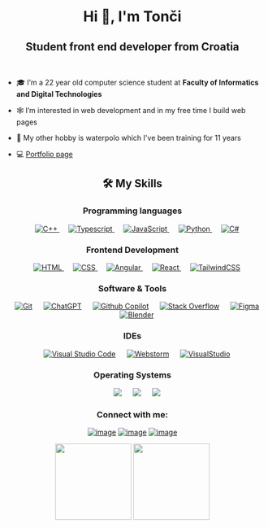<h1 align="center">Hi 👋, I'm Tonči</h1>
<h2 align="center">Student front end developer from Croatia</h3><br>

- 🎓 I’m a 22 year old computer science student at **Faculty of Informatics and Digital Technologies**

- 🕸️ I’m interested in web development and in my free time I build web pages

- 🤽 My other hobby is waterpolo which I've been training for 11 years

- 💻 <a href="https://marinactonci.netlify.app" target="_blank">Portfolio page</a>

<h2 align= "center">🛠️ My Skills</h2>

<h3 align= "center">Programming languages</h3>

<p align="center"> 
  &emsp;
  <a href="https://www.w3schools.com/cpp/" target="_blank"> 
    <img alt="C++" src="https://img.shields.io/badge/c++-%2300599C.svg?style=for-the-badge&logo=c%2B%2B&logoColor=white">
  </a> 
    &emsp;
  <a href="https://www.typescriptlang.org/" target="_blank"> 
    <img alt="Typescript" src="https://img.shields.io/badge/typescript-%2300599C.svg?style=for-the-badge&logo=c%2B%2B&logoColor=white">
  </a> 
  &emsp;
  <a href="https://developer.mozilla.org/en-US/docs/Web/JavaScript" target="_blank"> 
     <img alt="JavaScript" src="https://img.shields.io/badge/javascript-%23323330.svg?style=for-the-badge&logo=javascript&logoColor=%23F7DF1E">
   </a>
  &emsp;
   <a href="https://www.python.org" target="_blank">
    <img alt="Python" src="https://img.shields.io/badge/python-3670A0?style=for-the-badge&logo=python&logoColor=ffdd54">
  </a>
    &emsp;
  <a href="https://learn.microsoft.com/en-us/dotnet/csharp/" target="_blank"> 
    <img alt="C#" src="https://img.shields.io/badge/c%23-%23239120.svg?style=for-the-badge&logo=c-sharp&logoColor=white)">
  </a> 
</p>

<h3 align= "center">Frontend Development</h3>
<p align="center"> 
  &emsp; 
  <a href="https://www.w3.org/html/" target="_blank"> 
   <img alt="HTML" src="https://img.shields.io/badge/html5-%23E34F26.svg?style=for-the-badge&logo=html5&logoColor=white">
  </a>   
  &emsp;
  <a href="https://www.w3schools.com/css/" target="_blank">
    <img alt="CSS" src="https://img.shields.io/badge/css3-%231572B6.svg?style=for-the-badge&logo=css3&logoColor=white">
  </a>
      &emsp;
  <a href="https://angular.io/" target="_blank">
    <img alt="Angular"src="https://img.shields.io/badge/Angular-DD0031?style=for-the-badge&logo=angular&logoColor=white">
  </a> 
    &emsp;
  <a href="https://react.dev/" target="_blank">
    <img alt="React" src="https://img.shields.io/badge/React-%61DAFB?style=for-the-badge&logo=react&logoColor=white">
  </a>
    &emsp;
  <a href="https://tailwindcss.com/" target="_blank">
    <img alt="TailwindCSS"src="https://img.shields.io/badge/Tailwind%20CSS-06B6D4?style=for-the-badge&logo=tailwindcss&logoColor=white">
  </a> 

</p>

<h3 align= "center">Software & Tools</h3>
 
<p align="center">
  &emsp;
    <a href="https://git-scm.com/"><img alt="Git" src="https://img.shields.io/badge/git-%23F05033.svg?style=for-the-badge&logo=git&logoColor=white"></a>
  &emsp;
    <a href="https://chat.openai.com/"><img alt="ChatGPT" src="https://img.shields.io/badge/ChatGPT-412991.svg?style=for-the-badge&logo=openai&logoColor=white"></a>
  &emsp;
    <a href="https://github.com/features/copilot"><img alt="Github Copilot" src="https://img.shields.io/badge/Github%20Copilot-%23F05033.svg?style=for-the-badge&logo=github&logoColor=white"></a>
  &emsp;
    <a href="https://stackoverflow.com/"><img alt="Stack Overflow" src="https://img.shields.io/badge/Stackoverflow-FE7A16?style=for-the-badge&logo=stack-overflow&logoColor=white"></a>
  &emsp;
    <a href="https://www.figma.com/"><img alt="Figma" img src="https://img.shields.io/badge/Figma-%23F24E1E.svg?style=for-the-badge&logo=figma&logoColor=white"></a>
  &emsp;
    <a href="https://www.blender.org/"><img alt="Blender" img src="https://img.shields.io/badge/Blender-%23F5792A.svg?style=for-the-badge&logo=blender&logoColor=white"></a>
</p>

<h3 align= "center">IDEs</h3>
 
<p align="center">
  &emsp;
    <a href="https://code.visualstudio.com/"><img alt="Visual Studio Code" src="https://img.shields.io/badge/Visual%20Studio%20Code-0078d7.svg?style=for-the-badge&logo=visual-studio-code&logoColor=white"></a>
    &emsp;
    <a href="https://www.jetbrains.com/"><img alt="Webstorm" src="https://img.shields.io/badge/Webstorm-143?style=for-the-badge&logo=webstorm&logoColor=white&color=green"></a>
  &emsp;
    <a href="https://visualstudio.microsoft.com/"><img alt="VisualStudio" src="https://img.shields.io/badge/Visual%20Studio-5C2D91.svg?style=for-the-badge&logo=visual-studio&logoColor=white" /></a>
</p>

</p>

<h3 align= "center">Operating Systems</h3>
 
<p align="center">
  &emsp;
    <a href="https://github.com/torvalds/linux"><img src="https://img.shields.io/badge/Linux-FCC624?style=for-the-badge&logo=linux&logoColor=black"></a>
  &emsp;
    <a href="https://www.microsoft.com/hr-hr/windows?r=1"><img src="https://img.shields.io/badge/Windows-0078D6?style=for-the-badge&logo=windows&logoColor=white"></a>  
  &emsp;
    <a href="https://www.apple.com/hr/macos/what-is/"><img src="https://img.shields.io/badge/MacOS-000000?style=for-the-badge&logo=apple&logoColor=white"></a> 
</p>

<h3 align="center">Connect with me:</h3>
<div align="center">

[![image](https://img.shields.io/badge/LinkedIn-0077B5?style=for-the-badge&logo=linkedin&logoColor=white)](https://www.linkedin.com/in/marinactonci/)
[![image](https://img.shields.io/badge/Instagram-E4405F?style=for-the-badge&logo=instagram&logoColor=white)](https://www.instagram.com/marinactonci/)
[![image](https://img.shields.io/badge/Gmail-D14836?style=for-the-badge&logo=gmail&logoColor=white)](mailto:toncimarinac@gmail.com)
  
</div>

<div align= "center">
  <img height= "150" src="https://github-readme-stats.vercel.app/api?username=marinactonci&theme=tokyonight&show_icons=true" />
  <img height= "150" src="https://github-readme-stats.vercel.app/api/top-langs/?username=marinactonci&layout=compact&theme=tokyonight&hide=less" />
</div>
